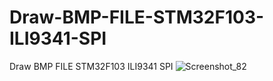 # Draw-BMP-FILE-STM32F103-ILI9341-SPI
Draw BMP FILE STM32F103 ILI9341 SPI
![Screenshot_82](https://user-images.githubusercontent.com/31142397/199132518-e2681251-9e80-460a-8bd8-ab0230e0dd33.jpg)
